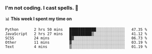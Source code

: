 ### I'm not coding. I cast spells. 🎩

📊 **This week I spent my time on**
<!--START_SECTION:waka-->
```text
Python       2 hrs 50 mins   ████████████░░░░░░░░░░░░░   47.35 % 
JavaScript   2 hrs 27 mins   ██████████▒░░░░░░░░░░░░░░   41.12 % 
SCSS         24 mins         █▓░░░░░░░░░░░░░░░░░░░░░░░   06.73 % 
Other        11 mins         ▓░░░░░░░░░░░░░░░░░░░░░░░░   03.19 % 
Text         4 mins          ▒░░░░░░░░░░░░░░░░░░░░░░░░   01.19 % 
```
<!--END_SECTION:waka-->

